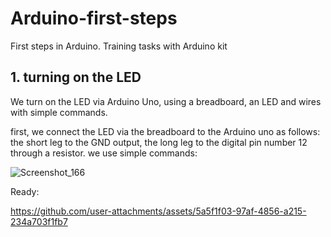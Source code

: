 # Arduino-first-steps
First steps in Arduino. Training tasks with Arduino kit

## 1. turning on the LED
We turn on the LED via Arduino Uno, using a breadboard, an LED and wires with simple commands.

first, we connect the LED via the breadboard to the Arduino uno as follows: the short leg to the GND output, the long leg to the digital pin number 12 through a resistor.
we use simple commands:

![Screenshot_166](https://github.com/user-attachments/assets/7a210274-fbcb-4721-a1e2-7d749b0e1ad7)

Ready:


https://github.com/user-attachments/assets/5a5f1f03-97af-4856-a215-234a703f1fb7


